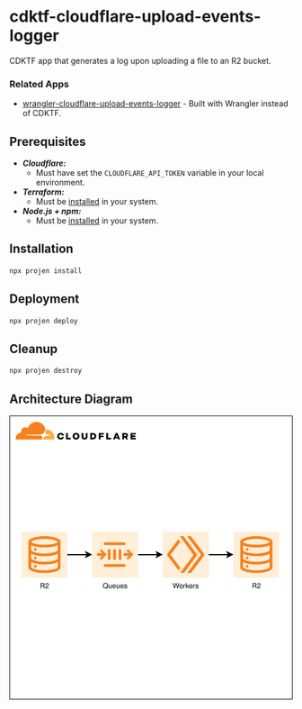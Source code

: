 # cdktf-cloudflare-upload-events-logger

CDKTF app that generates a log upon uploading a file to an R2 bucket.

### Related Apps

- [wrangler-cloudflare-upload-events-logger](https://github.com/garysassano/wrangler-cloudflare-upload-events-logger) - Built with Wrangler instead of CDKTF.

## Prerequisites

- **_Cloudflare:_**
  - Must have set the `CLOUDFLARE_API_TOKEN` variable in your local environment.
- **_Terraform:_**
  - Must be [installed](https://developer.hashicorp.com/terraform/tutorials/aws-get-started/install-cli#install-terraform) in your system.
- **_Node.js + npm:_**
  - Must be [installed](https://docs.npmjs.com/downloading-and-installing-node-js-and-npm) in your system.

## Installation

```sh
npx projen install
```

## Deployment

```sh
npx projen deploy
```

## Cleanup

```sh
npx projen destroy
```

## Architecture Diagram

![Architecture Diagram](./src/assets/arch-diagram.svg)
